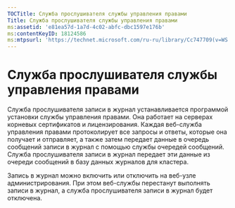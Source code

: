 ```yaml
---
TOCTitle: Служба прослушивателя службы управления правами
Title: Служба прослушивателя службы управления правами
ms:assetid: 'e81ea57d-1a7d-4c02-abfc-dbc1597e176b'
ms:contentKeyID: 18124586
ms:mtpsurl: 'https://technet.microsoft.com/ru-ru/library/Cc747709(v=WS.10)'
---
```


Служба прослушивателя службы управления правами
===============================================

Служба прослушивателя записи в журнал устанавливается программой установки службы управления правами. Она работает на серверах корневых сертификатов и лицензирования. Каждая веб-служба управления правами протоколирует все запросы и ответы, которые она получает и отправляет, а также затем передает данные в очередь сообщений записи в журнал с помощью службы очередей сообщений. Служба прослушивателя записи в журнал передает эти данные из очереди сообщений в базу данных журналов для кластера.

Запись в журнал можно включить или отключить на веб-узле администрирования. При этом веб-службы перестанут выполнять записи в журнал, а служба прослушивателя записи в журнал будет отключена.
